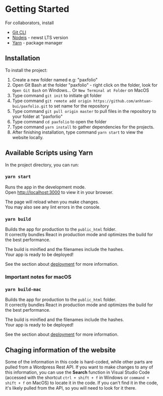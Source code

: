 # Getting Started

For collaborators, install
* [Git CLI](https://git-scm.com/downloads)
* [Nodejs](https://nodejs.org/en/) - newst LTS version
* [Yarn](https://classic.yarnpkg.com/en/) - package manager

## Installation

To install the project:

1. Create a new folder named e.g: "paxfolio"
2. Open Git Bash at the folder "paxfolio" - right click on the folder, look for `Open Git Bash` on Windows... Or `New Terminal at Folder` on MacOS
3. Type command `git init` to initiate git folder
4. Type command `git remote add origin https://github.com/anhtuan-bui/paxfolio.git` to set name for the repository
5. Type command `git pull origin master` to pull files in the repository to your folder at "paxforlio"
6. Type command `cd paxfolio` to open the folder
7. Type command `yarn install` to gather dependencies for the projects.
8. After finishing installation, type command `yarn start` to view the website locally.

## Available Scripts using Yarn

In the project directory, you can run:

### `yarn start`

Runs the app in the development mode.\
Open [http://localhost:3000](http://localhost:3000) to view it in your browser.

The page will reload when you make changes.\
You may also see any lint errors in the console.

### `yarn build`

Builds the app for production to the `public_html` folder.\
It correctly bundles React in production mode and optimizes the build for the best performance.

The build is minified and the filenames include the hashes.\
Your app is ready to be deployed!

See the section about [deployment](https://facebook.github.io/create-react-app/docs/deployment) for more information.

### Important notes for macOS
### `yarn build-mac`

Builds the app for production to the `public_html` folder.\
It correctly bundles React in production mode and optimizes the build for the best performance.

The build is minified and the filenames include the hashes.\
Your app is ready to be deployed!

See the section about [deployment](https://facebook.github.io/create-react-app/docs/deployment) for more information.

## Chaging information of the website

Some of the information in this code is hard-coded, while other parts are pulled from a Wordpress Rest API. If you want to make changes to any of this information, you can use the **Search** function in Visual Studio Code (accessed with the shortcut `ctrl + shift + f` in Windows or `command + shift + f` on MacOS) to locate it in the code. If you can't find it in the code, it's likely pulled from the API, so you will need to look for it there. 
